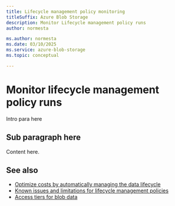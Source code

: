 ```yaml
---
title: Lifecycle management policy monitoring
titleSuffix: Azure Blob Storage
description: Monitor Lifecycle management policy runs
author: normesta

ms.author: normesta
ms.date: 03/10/2025
ms.service: azure-blob-storage
ms.topic: conceptual 

---
```


# Monitor lifecycle management policy runs

Intro para here

## Sub paragraph here

Content here.


## See also

- [Optimize costs by automatically managing the data lifecycle](lifecycle-management-overview.md)
- [Known issues and limitations for lifecycle management policies](lifecycle-management-overview.md#known-issues-and-limitations)
- [Access tiers for blob data](access-tiers-overview.md)
